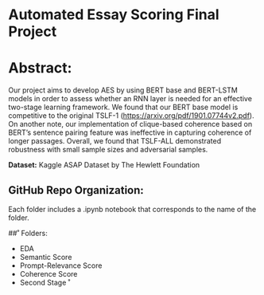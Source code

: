 # Automated Essay Scoring Final Project

# Abstract: 

Our project aims to develop AES by using BERT base and BERT-LSTM models in order to assess whether an RNN layer is needed for an effective two-stage learning framework. We found that our BERT base model is competitive to the original TSLF-1 (https://arxiv.org/pdf/1901.07744v2.pdf). On another note, our implementation of clique-based coherence based on BERT’s sentence pairing feature was ineffective in capturing coherence of longer passages. Overall, we found that TSLF-ALL demonstrated robustness with small sample sizes and adversarial samples.

**Dataset:** Kaggle ASAP Dataset by The Hewlett Foundation

## GitHub Repo Organization:

Each folder includes a .ipynb notebook that corresponds to the name of the folder. 

##˚ Folders:
* EDA 
* Semantic Score
* Prompt-Relevance Score
* Coherence Score
* Second Stage 
˚